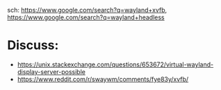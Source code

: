 sch: https://www.google.com/search?q=wayland+xvfb, https://www.google.com/search?q=wayland+headless

# Discuss:
- https://unix.stackexchange.com/questions/653672/virtual-wayland-display-server-possible
- https://www.reddit.com/r/swaywm/comments/fye83y/xvfb/
